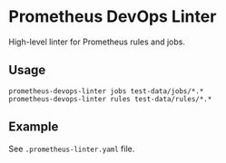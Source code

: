 # Prometheus DevOps Linter

High-level linter for Prometheus rules and jobs.

## Usage

```
prometheus-devops-linter jobs test-data/jobs/*.*
prometheus-devops-linter rules test-data/rules/*.*
```

## Example

See `.prometheus-linter.yaml` file.
